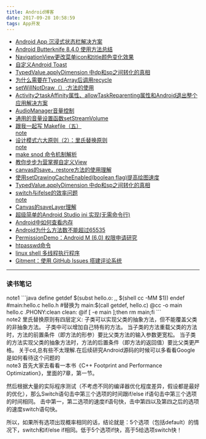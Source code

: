 ```yaml
---
title: Android博客
date: 2017-09-28 10:58:59
tags: App开发
---
```

<ul>
<li><a href="https://jaeger.itscoder.com/android/2016/02/15/status-bar-demo.html" target="_blank">Android App 沉浸式状态栏解决方案</a></li>
<li><a href="http://www.cnblogs.com/zhaoyanjun/p/6016341.html" target="_blank">Android Butterknife 8.4.0 使用方法总结</a></li>
<li><a href="http://blog.csdn.net/duanyy1990/article/details/51658332" target="_blank">NavigationView更改菜单icon和title颜色变化效果</a></li>
<li><a href="http://blog.csdn.net/github_2011/article/details/72195254" target="_blank">自定义Android Toast</a></li>
<li><a href="http://www.cnblogs.com/xilinch/p/4444833.html" target="_blank">TypedValue.applyDimension 中dp和sp之间转化的真相</a></li>
<li><a href="http://www.cnblogs.com/kissazi2/p/4049982.html" target="_blank">为什么需要在TypedArray后调用recycle</a></li>
<li><a href="http://blog.csdn.net/jijiaxin1989/article/details/42237401" target="_blank">setWillNotDraw（）;方法的使用</a></li>
<li><a href="Android aidl 编译报couldn’t find import for class" target="_blank">Activity之taskAffinity属性、allowTaskReparenting属性和Android退出整个应用解决方案</a></li>
<li><a href="http://www.cnblogs.com/Amandaliu/archive/2011/07/05/2098026.html" target="_blank">AudioManager音量控制</a></li>
<li><a href="https://book.2cto.com/201508/54842.html" target="_blank">通用的音量设置函数setStreamVolume</a></li>
<li><a href="http://blog.csdn.net/haoel/article/details/2890" target="_blank">跟我一起写 Makefile（五）</a></li><a href="#note1" target="_blank">note</a>
<li><a href="http://blog.csdn.net/zhengzhb/article/details/7281833" target="_blank">设计模式六大原则（2）：里氏替换原则</a></li><a href="#note2" target="_blank">note</a>
<li><a href="http://blog.csdn.net/error/404.html?from=http%3a%2f%2fblog.csdn.net%2fsunsonfly%2farticle%2fdetails%2f13502993" target="_blank">make snod 命令机制解析</a></li>
<li><a href="http://www.jianshu.com/p/d507e3514b65" target="_blank">教你步步为营掌握自定义View</a></li>
<li><a href="http://blog.csdn.net/tingfengzheshuo/article/details/51706174" target="_blank">canvas的save，restore方法的使用理解</a></li>
<li><a href="http://blog.sina.com.cn/s/blog_726322c80101c0r9.html" target="_blank">使用setDrawingCacheEnabled(boolean flag)提高绘图速度</a></li>
<li><a href="http://www.cnblogs.com/xilinch/p/4444833.html" target="_blank">TypedValue.applyDimension 中dp和sp之间转化的真相</a></li>
<li><a href="http://blog.csdn.net/kehui123/article/details/5298337" target="_blank">switch与ifelse的效率问题</a></li><a href="#note3" target="_blank">note</a>
<li><a href="http://blog.csdn.net/u011433995/article/details/50475131" target="_blank">Canvas的saveLayer理解</a></li>
<li><a href="http://www.jianshu.com/p/e689d0196a17" target="_blank">超级简单的Android Studio jni 实现(无需命令行)</a></li>
<li><a href="http://blog.csdn.net/hudashi/article/details/7050897" target="_blank">Android中如何查看内存</a></li>
<li><a href="http://www.cnblogs.com/android-blogs/p/5778997.html" target="_blank">Android为什么方法数不能超过65535</a></li>
<li><a href="http://www.tuicool.com/articles/EvEZzqe" target="_blank">PermissionDemo：Android M (6.0) 权限申请研究</a></li>
<li><a href="http://man.linuxde.net/htpasswd" target="_blank">htpasswd命令</a></li>
<li><a href="http://www.cnblogs.com/xudong-bupt/p/6079849.html" target="_blank">linux shell 多线程执行程序</a></li>
<li><a href="https://imsun.net/posts/gitment-introduction/" target="_blank">Gitment：使用 GitHub Issues 搭建评论系统</a></li>
</ul>

<hr>
<h3>读书笔记</h3>
<div id='note1'>
note1
```java
define getdef
	$(subst hello.o: ,, $(shell cc -MM $1))
endef
#main:hello.c hello.h
#替换为
main:$(call getdef, hello.c)
	@cc -o main hello.c
.PHONY:clean
clean:
	@if [ -e main ];then rm main;fi
```
</div>
<div id='note2'>
note2
里氏替换原则有四层定义:
子类可以实现父类的抽象方法，但不能覆盖父类的非抽象方法。
子类中可以增加自己特有的方法。
当子类的方法重载父类的方法时，方法的前置条件（即方法的形参）要比父类方法的输入参数更宽松。
当子类的方法实现父类的抽象方法时，方法的后置条件（即方法的返回值）要比父类更严格。
关于cd,总有些不太理解.在后续研究Android源码的时候可以多看看Google是如何看待这个问题的
</div>
<div id='note3'>
note3
首先大家去看看一本书《C++ Footprint and Performance Optimization》，里面的7章，第一节。

然后根据大量的实际程序测试（不考虑不同的编译器优化程度差异，假设都是最好的优化），那么Switch语句击中第三个选项的时间跟if/else if语句击中第三个选项的时间相同。
击中第一，第二选项的速度if语句快，击中第四以及第四之后的选项的速度switch语句快。

所以，如果所有选项出现概率相同的话，结论就是：5个选项（包括default）的情况下，switch和if/else if相同。低于5个选项if快，高于5给选项switch快！
</div>
